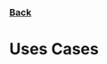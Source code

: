 ### <a href="https://ysu-csis-se.github.io/csci-5802-tooldemo-elasticsearch/">Back</a>

# Uses Cases
